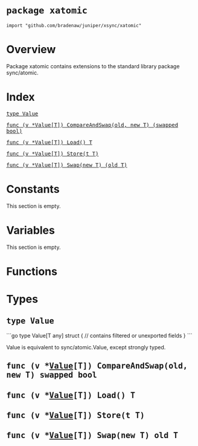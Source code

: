 # `package xatomic`

```
import "github.com/bradenaw/juniper/xsync/xatomic"
```

# Overview

Package xatomic contains extensions to the standard library package sync/atomic.


# Index

<samp><a href="#Value">type Value</a></samp>

<samp>        <a href="#CompareAndSwap">func (v *Value[T]) CompareAndSwap(old, new T) (swapped bool)</a></samp>

<samp>        <a href="#Load">func (v *Value[T]) Load() T</a></samp>

<samp>        <a href="#Store">func (v *Value[T]) Store(t T)</a></samp>

<samp>        <a href="#Swap">func (v *Value[T]) Swap(new T) (old T)</a></samp>


# Constants

This section is empty.

# Variables

This section is empty.

# Functions

# Types

<h2><a id="Value"></a><samp>type Value</samp></h2>
```go
type Value[T any] struct {
	// contains filtered or unexported fields
}
```

Value is equivalent to sync/atomic.Value, except strongly typed.


<h2><a id="CompareAndSwap"></a><samp>func (v *<a href="#Value">Value</a>[T]) CompareAndSwap(old, new T) swapped bool</samp></h2>



<h2><a id="Load"></a><samp>func (v *<a href="#Value">Value</a>[T]) Load() T</samp></h2>



<h2><a id="Store"></a><samp>func (v *<a href="#Value">Value</a>[T]) Store(t T)</samp></h2>



<h2><a id="Swap"></a><samp>func (v *<a href="#Value">Value</a>[T]) Swap(new T) old T</samp></h2>



